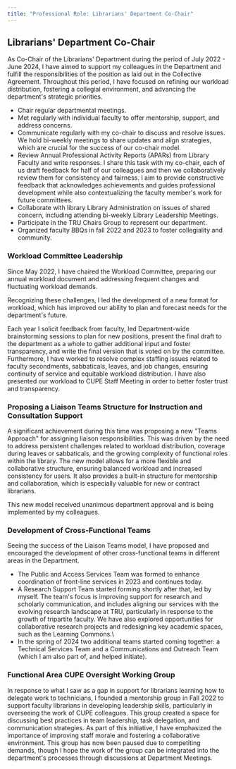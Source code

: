 ```yaml
---
title: "Professional Role: Librarians' Department Co-Chair"
---
```


## Librarians' Department Co-Chair

As Co-Chair of the Librarians' Department during the period of July
2022 - June 2024, I have aimed to support my colleagues in the
Department and fulfill the responsibilities of the position as laid out
in the Collective Agreement. Throughout this period, I have focused on
refining our workload distribution, fostering a collegial environment,
and advancing the department's strategic priorities.

-   Chair regular departmental meetings.
-   Met regularly with individual faculty to offer mentorship, support,
    and address concerns.
-   Communicate regularly with my co-chair to discuss and resolve
    issues. We hold bi-weekly meetings to share updates and align
    strategies, which are crucial for the success of our co-chair model.
-   Review Annual Professional Activity Reports (APARs) from Library
    Faculty and write responses. I share this task with my co-chair,
    each of us draft feedback for half of our colleagues and then we
    collaboratively review them for consistency and fairness. I aim to
    provide constructive feedback that acknowledges achievements and
    guides professional development while also contextualizing the
    faculty member's work for future committees.
-   Collaborate with library Library Administration on issues of shared
    concern, including attending bi-weekly Library Leadership Meetings.
-   Participate in the TRU Chairs Group to represent our department.
-   Organized faculty BBQs in fall 2022 and 2023 to foster collegiality
    and community.

### Workload Committee Leadership

Since May 2022, I have chaired the Workload Committee, preparing our
annual workload document and addressing frequent changes and fluctuating
workload demands.

Recognizing these challenges, I led the development of a new format for
workload, which has improved our ability to plan and forecast needs for
the department's future.

Each year I solicit feedback from faculty, led Department-wide
brainstorming sessions to plan for new positions, present the final
draft to the department as a whole to gather additional input and foster
transparency, and write the final version that is voted on by the
committee. Furthermore, I have worked to resolve complex staffing issues
related to faculty secondments, sabbaticals, leaves, and job changes,
ensuring continuity of service and equitable workload distribution. I
have also presented our workload to CUPE Staff Meeting in order to
better foster trust and transparency.

### Proposing a Liaison Teams Structure for Instruction and Consultation Support

A significant achievement during this time was proposing a new "Teams
Approach" for assigning liaison responsibilities. This was driven by the
need to address persistent challenges related to workload distribution,
coverage during leaves or sabbaticals, and the growing complexity of
functional roles within the library. The new model allows for a more
flexible and collaborative structure, ensuring balanced workload and
increased consistency for users. It also provides a built-in structure
for mentorship and collaboration, which is especially valuable for new
or contract librarians.

This new model received unanimous department approval and is being
implemented by my colleagues.

### Development of Cross-Functional Teams

Seeing the success of the Liaison Teams model, I have proposed and
encouraged the development of other cross-functional teams in different
areas in the Department.

-   The Public and Access Services Team was formed to enhance
    coordination of front-line services in 2023 and continues today.
-   A Research Support Team started forming shortly after that, led by
    myself. The team's focus is improving support for research and
    scholarly communication, and includes aligning our services with the
    evolving research landscape at TRU, particularly in response to the
    growth of tripartite faculty. We have also explored opportunities
    for collaborative research projects and redesigning key academic
    spaces, such as the Learning Commons.\
-   In the spring of 2024 two additional teams started coming together:
    a Technical Services Team and a Communications and Outreach Team
    (which I am also part of, and helped initiate).

### Functional Area CUPE Oversight Working Group

In response to what I saw as a gap in support for librarians learning
how to delegate work to technicians, I founded a mentorship group in
Fall 2022 to support faculty librarians in developing leadership skills,
particularly in overseeing the work of CUPE colleagues. This group
created a space for discussing best practices in team leadership, task
delegation, and communication strategies. As part of this initiative, I
have emphasized the importance of improving staff morale and fostering a
collaborative environment. This group has now been paused due to
competiting demands, though I hope the work of the group can be
integrated into the department's processes through discussions at
Department Meetings.
